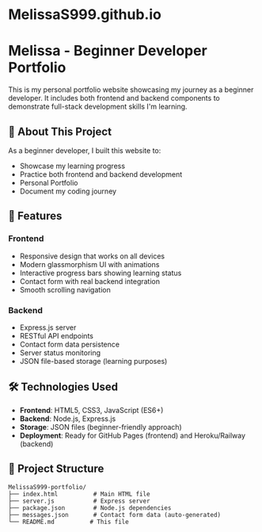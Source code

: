# MelissaS999.github.io

# Melissa - Beginner Developer Portfolio

This is my personal portfolio website showcasing my journey as a beginner developer. It includes both frontend and backend components to demonstrate full-stack development skills I'm learning.

## 🌱 About This Project

As a beginner developer, I built this website to:
- Showcase my learning progress
- Practice both frontend and backend development
- Personal Portfolio
- Document my coding journey

## 🚀 Features

### Frontend
- Responsive design that works on all devices
- Modern glassmorphism UI with animations
- Interactive progress bars showing learning status
- Contact form with real backend integration
- Smooth scrolling navigation

### Backend
- Express.js server
- RESTful API endpoints
- Contact form data persistence
- Server status monitoring
- JSON file-based storage (learning purposes)

## 🛠️ Technologies Used

- **Frontend**: HTML5, CSS3, JavaScript (ES6+)
- **Backend**: Node.js, Express.js
- **Storage**: JSON files (beginner-friendly approach)
- **Deployment**: Ready for GitHub Pages (frontend) and Heroku/Railway (backend)

## 📁 Project Structure

```
MelissaS999-portfolio/
├── index.html          # Main HTML file
├── server.js           # Express server
├── package.json        # Node.js dependencies
├── messages.json       # Contact form data (auto-generated)
└── README.md          # This file
```
